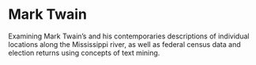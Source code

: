 # Mark Twain

Examining Mark Twain’s and his contemporaries descriptions of individual locations along the Mississippi river, as well as federal census data and election returns using concepts of text mining.
